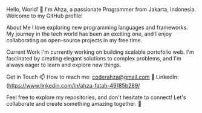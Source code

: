 
Hello, World! 👋
I'm Ahza, a passionate Programmer from Jakarta, Indonesia. Welcome to my GitHub profile!

About Me
I love exploring new programming languages and frameworks. My journey in the tech world has been an exciting one, and I enjoy collaborating on open-source projects in my free time.

Current Work
I'm currently working on building scalable portofolio web. I'm fascinated by creating elegant solutions to complex problems, and I'm always eager to learn and explore new things.

Get in Touch
📫 How to reach me: coderahza@gmail.com
💼 LinkedIn: (https://www.linkedin.com/in/ahza-fatah-49185b289/

Feel free to explore my repositories, and don't hesitate to connect! Let's collaborate and create something amazing together. 🚀
